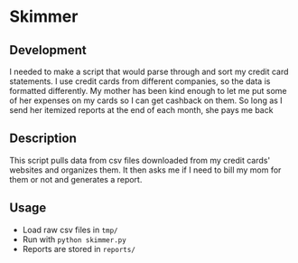 # Skimmer

## Development
I needed to make a script that would parse through and sort my credit card statements. I use credit cards from different companies, so the data is formatted differently. My mother has been kind enough to let me put some of her expenses on my cards so I can get cashback on them. So long as I send her itemized reports at the end of each month, she pays me back

## Description
This script pulls data from csv files downloaded from my credit cards' websites and organizes them. It then asks me if I need to bill my mom for them or not and generates a report.

## Usage
 - Load raw csv files in `tmp/`
 - Run with `python skimmer.py`
 - Reports are stored in `reports/`
